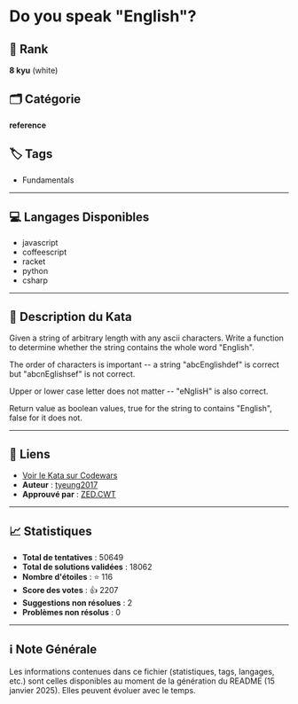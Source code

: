 # Do you speak "English"?

## 🏅 Rank
**8 kyu** (white)

## 🗂️ Catégorie
**reference**

## 🏷️ Tags
- Fundamentals

---

## 💻 Langages Disponibles
- javascript
- coffeescript
- racket
- python
- csharp

---

## 📜 Description du Kata

Given a string of arbitrary length with any ascii characters. Write a function to determine whether the string contains the whole word "English".

The order of characters is important -- a string "abcEnglishdef" is correct but "abcnEglishsef" is not correct.

Upper or lower case letter does not matter -- "eNglisH" is also correct.

Return value as boolean values, true for the string to contains "English", false for it does not.

---

## 🔗 Liens
- [Voir le Kata sur Codewars](https://www.codewars.com/kata/58dbdccee5ee8fa2f9000058)
- **Auteur** : [tyeung2017](https://www.codewars.com/users/tyeung2017)
- **Approuvé par** : [ZED.CWT](https://www.codewars.com/users/ZED.CWT)

---

## 📈 Statistiques
- **Total de tentatives** : 50649
- **Total de solutions validées** : 18062
- **Nombre d'étoiles** : ⭐ 116
- **Score des votes** : 👍 2207
- **Suggestions non résolues** : 2
- **Problèmes non résolus** : 0

---

## ℹ️ Note Générale
Les informations contenues dans ce fichier (statistiques, tags, langages, etc.) sont celles disponibles au moment de la génération du README (15 janvier 2025). Elles peuvent évoluer avec le temps.
